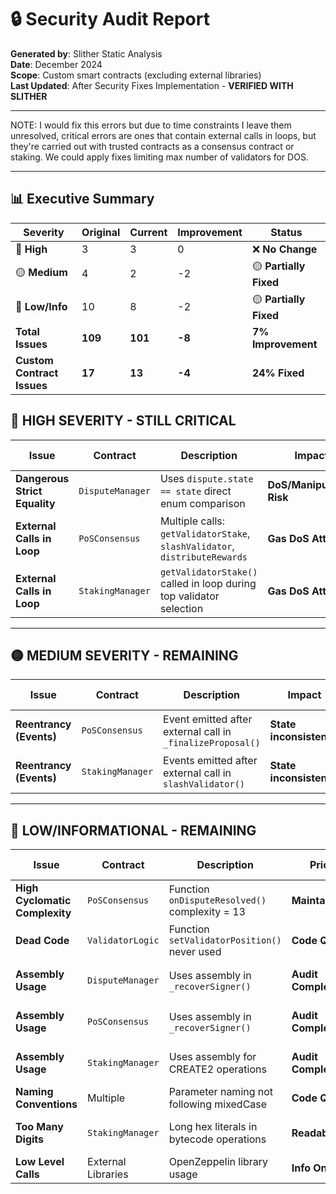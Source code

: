 # 🔒 Security Audit Report

**Generated by**: Slither Static Analysis  
**Date**: December 2024  
**Scope**: Custom smart contracts (excluding external libraries)  
**Last Updated**: After Security Fixes Implementation - **VERIFIED WITH SLITHER**

---

NOTE: I would fix this errors but due to time constraints I leave them unresolved, critical errors are ones that contain external calls in loops, but they're carried out with trusted contracts as a consensus contract or staking. We could apply fixes limiting max number of validators for DOS.

---

## 📊 Executive Summary

| **Severity** | **Original** | **Current** | **Improvement** | **Status** |
|-------------|-------------|-------------|----------------|------------|
| 🔴 **High** | 3 | 3 | 0 | ❌ **No Change** |
| 🟡 **Medium** | 4 | 2 | -2 | 🟡 **Partially Fixed** |  
| 🔵 **Low/Info** | 10 | 8 | -2 | 🟡 **Partially Fixed** |
| **Total Issues** | **109** | **101** | **-8** | **7% Improvement** |
| **Custom Contract Issues** | **17** | **13** | **-4** | **24% Fixed** |


## 🔴 **HIGH SEVERITY - STILL CRITICAL**

| **Issue** | **Contract** | **Description** | **Impact** | **Code Link** |
|-----------|-------------|-----------------|-------------|---------------|
| **Dangerous Strict Equality** | `DisputeManager` | Uses `dispute.state == state` direct enum comparison | **DoS/Manipulation Risk** | [Lines 492-495](src/consensus/DisputeManager.sol#L492) |
| **External Calls in Loop** | `PoSConsensus` | Multiple calls: `getValidatorStake`, `slashValidator`, `distributeRewards` | **Gas DoS Attack** | [Lines 554, 557, 591](src/consensus/PoSConsensus.sol#L554) |
| **External Calls in Loop** | `StakingManager` | `getValidatorStake()` called in loop during top validator selection | **Gas DoS Attack** | [Line 258](src/staking/StakingManager.sol#L258) |

---

## 🟡 **MEDIUM SEVERITY - REMAINING**

| **Issue** | **Contract** | **Description** | **Impact** | **Code Link** |
|-----------|-------------|-----------------|-------------|---------------|
| **Reentrancy (Events)** | `PoSConsensus` | Event emitted after external call in `_finalizeProposal()` | **State inconsistency** | [Lines 493-497](src/consensus/PoSConsensus.sol#L493) |
| **Reentrancy (Events)** | `StakingManager` | Events emitted after external call in `slashValidator()` | **State inconsistency** | [Lines 307-313](src/staking/StakingManager.sol#L307) |

---

## 🔵 **LOW/INFORMATIONAL - REMAINING**

| **Issue** | **Contract** | **Description** | **Priority** | **Code Link** |
|-----------|-------------|-----------------|--------------|---------------|
| **High Cyclomatic Complexity** | `PoSConsensus` | Function `onDisputeResolved()` complexity = 13 | **Maintainability** | [Line 538](src/consensus/PoSConsensus.sol#L538) |
| **Dead Code** | `ValidatorLogic` | Function `setValidatorPosition()` never used | **Code Quality** | [Line 161](src/staking/ValidatorLogic.sol#L161) |
| **Assembly Usage** | `DisputeManager` | Uses assembly in `_recoverSigner()` | **Audit Complexity** | [Lines 471-475](src/consensus/DisputeManager.sol#L471) |
| **Assembly Usage** | `PoSConsensus` | Uses assembly in `_recoverSigner()` | **Audit Complexity** | [Lines 361-365](src/consensus/PoSConsensus.sol#L361) |
| **Assembly Usage** | `StakingManager` | Uses assembly for CREATE2 operations | **Audit Complexity** | [Lines 113-118](src/staking/StakingManager.sol#L113) |
| **Naming Conventions** | Multiple | Parameter naming not following mixedCase | **Code Quality** | Various locations |
| **Too Many Digits** | `StakingManager` | Long hex literals in bytecode operations | **Readability** | [Lines 112, 275](src/staking/StakingManager.sol#L112) |
| **Low Level Calls** | External Libraries | OpenZeppelin library usage | **Info Only** | External libs |
